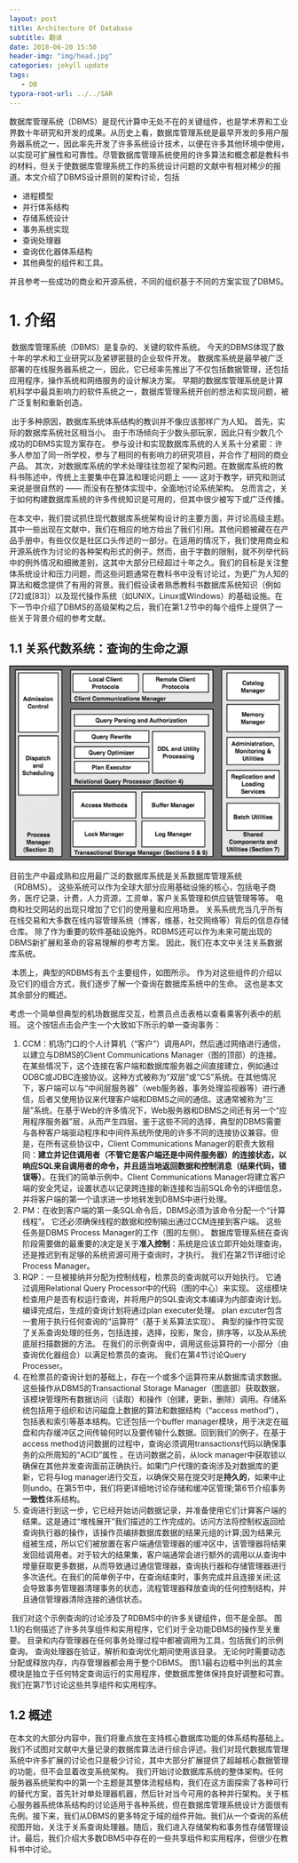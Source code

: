 ```yaml
---
layout: post
title: Architecture Of Database
subtitle: 翻译
date: 2018-06-20 15:50
header-img: "img/head.jpg"
categories: jekyll update
tags:
   - DB
typora-root-url: ../../SAR
---
```


​	数据库管理系统（DBMS）是现代计算中无处不在的关键组件，也是学术界和工业界数十年研究和开发的成果。从历史上看，数据库管理系统是最早开发的多用户服务器系统之一，因此率先开发了许多系统设计技术，以便在许多其他环境中使用，以实现可扩展性和可靠性。尽管数据库管理系统使用的许多算法和概念都是教科书的材料，但关于使数据库管理系统工作的系统设计问题的文献中有相对稀少的报道。本文介绍了DBMS设计原则的架构讨论，包括

+ 进程模型
+ 并行体系结构
+ 存储系统设计
+ 事务系统实现
+ 查询处理器
+ 查询优化器体系结构
+ 其他典型的组件和工具。

并且参考一些成功的商业和开源系统，不同的组织基于不同的方案实现了DBMS。

# 1. 介绍

​	数据库管理系统（DBMS）是复杂的、关键的软件系统。 今天的DBMS体现了数十年的学术和工业研究以及紧锣密鼓的企业软件开发。 数据库系统是最早被广泛部署的在线服务器系统之一，因此，它已经率先推出了不仅包括数据管理，还包括应用程序，操作系统和网络服务的设计解决方案。 早期的数据库管理系统是计算机科学中最具影响力的软件系统之一，数据库管理系统开创的想法和实现问题，被广泛复制和重新创造。	

​	出于多种原因，数据库系统体系结构的教训并不像应该那样广为人知。 首先，实际的数据库系统社区相当小。 由于市场倾向于少数头部玩家，因此只有少数几个成功的DBMS实现方案存在。 参与设计和实现数据库系统的人关系十分紧密：许多人参加了同一所学校，参与了相同的有影响力的研究项目，并合作了相同的商业产品。 其次，对数据库系统的学术处理往往忽视了架构问题。在数据库系统的教科书陈述中，传统上主要集中在算法和理论问题上 —— 这对于教学，研究和测试来说是很自然的 —— 而没有在整体实现中，全面地讨论系统架构。 总而言之，关于如何构建数据库系统的许多传统知识是可用的，但其中很少被写下或广泛传播。	

​	在本文中，我们尝试抓住现代数据库系统架构设计的主要方面，并讨论高级主题。其中一些出现在文献中，我们在相应的地方给出了我们引用。其他问题被藏在在产品手册中，有些仅仅是社区口头传述的一部分。在适用的情况下，我们使用商业和开源系统作为讨论的各种架构形式的例子。然而，由于字数的限制，就不列举代码中的例外情况和细微差别，这其中大部分已经超过十年之久。我们的目标是关注整体系统设计和压力问题，而这些问题通常在教科书中没有讨论过，为更广为人知的算法和概念提供了有用的背景。我们假设读者熟悉教科书数据库系统知识（例如[72]或[83]）以及现代操作系统（如UNIX，Linux或Windows）的基础设施。在下一节中介绍了DBMS的高级架构之后，我们在第1.2节中的每个组件上提供了一些关于背景介绍的参考文献。

## 1.1 关系代数系统：查询的生命之源

![](/image/arch_db.jpeg)

​	目前生产中最成熟和应用最广泛的数据库系统是关系数据库管理系统（RDBMS）。 这些系统可以作为全球大部分应用基础设施的核心，包括电子商务，医疗记录，计费，人力资源，工资单，客户关系管理和供应链管理等等。 电商和社交网站的出现只增加了它们的使用量和应用场景。 关系系统充当几乎所有在线交易和大多数在线内容管理系统（博客，维基，社交网络等）背后的信息存储仓库。 除了作为重要的软件基础设施外，RDBMS还可以作为未来可能出现的DBMS新扩展和革命的容易理解的参考方案。 因此，我们在本文中关注关系数据库系统。

​	本质上，典型的RDBMS有五个主要组件，如图所示。 作为对这些组件的介绍以及它们的组合方式，我们逐步了解一个查询在数据库系统中的生命。 这也是本文其余部分的概述。

​	考虑一个简单但典型的机场数据库交互，检票员点击表格以查看乘客列表中的航班。 这个按钮点击会产生一个大致如下所示的单一查询事务：

1. CCM：机场门口的个人计算机（“客户”）调用API，然后通过网络进行通信，以建立与DBMS的Client Communications Manager（图的顶部）的连接。 在某些情况下，这个连接在客户端和数据库服务器之间直接建立，例如通过ODBC或JDBC连接协议。这种方式被称为“双层”或“CS”系统。在其他情况下，客户端可以与“中间层服务器”（web服务器，事务处理监视器等）进行通信，后者又使用协议来代理客户端和DBMS之间的通信。这通常被称为“三层”系统。在基于Web的许多情况下，Web服务器和DBMS之间还有另一个“应用程序服务器”层，从而产生四层。鉴于这些不同的选择，典型的DBMS需要与各种客户端驱动程序和中间件系统所使用的许多不同的连接协议兼容。但是，在所有这些协议中，Client Communications Manager的职责大致相同：**建立并记住调用者（不管它是客户端还是中间件服务器）的连接状态，以响应SQL来自调用者的命令，并且适当地返回数据和控制消息（结果代码，错误等）**。在我们的简单示例中，Client Communications Manager将建立客户端的安全凭证，设置状态以记录跨连接的新连接和当前SQL命令的详细信息，并将客户端的第一个请求进一步地转发到DBMS中进行处理。
2. PM：在收到客户端的第一条SQL命令后，DBMS必须为该命令分配一个“计算线程”。 它还必须确保线程的数据和控制输出通过CCM连接到客户端。 这些任务是DBMS Process Manager的工作（图的左侧）。 数据库管理系统在查询阶段需要做的最重要的决定是关于**准入控制**：系统是应该立即开始处理查询，还是推迟到有足够的系统资源可用于查询时，才执行。 我们在第2节详细讨论Process Manager。
3. RQP：一旦被接纳并分配为控制线程，检票员的查询就可以开始执行。 它通过调用Relational Query Processor中的代码（图的中心）来实现。 这组模块检查用户是否有权运行查询，并将用户的SQL查询文本编译为内部查询计划。 编译完成后，生成的查询计划将通过plan executer处理。 plan excuter包含一套用于执行任何查询的“运算符”（基于关系算法实现）。 典型的操作符实现了关系查询处理的任务，包括连接，选择，投影，聚合，排序等，以及从系统底层扫描数据的方法。 在我们的示例查询中，调用这些运算符的一小部分（由查询优化器组合）以满足检票员的查询。 我们在第4节讨论Query Processer。
4. 在检票员的查询计划的基础上，存在一个或多个运算符来从数据库请求数据。这些操作从DBMS的Transactional Storage Manager（图底部）获取数据，该模块管理所有数据访问（读取）和操作（创建，更新，删除）调用。存储系统包括用于组织和访问磁盘上数据的算法和数据结构（“access method”），包括表和索引等基本结构。它还包括一个buffer manager模块，用于决定在磁盘和内存缓冲区之间传输何时以及要传输什么数据。回到我们的例子，在基于access method访问数据的过程中，查询必须调用transactions代码以确保事务的众所周知的“ACID”属性 。在访问数据之前，从lock manager中获取锁以确保在其他并发查询面前正确执行。如果门户代理的查询涉及对数据库的更新，它将与log manager进行交互，以确保交易在提交时是**持久的**，如果中止则undo。在第5节中，我们将更详细地讨论存储和缓冲区管理;第6节介绍事务**一致性**体系结构。
5. 查询进行到这一步，它已经开始访问数据记录，并准备使用它们计算客户端的结果。这是通过“堆栈展开”我们描述的工作完成的。访问方法将控制权返回给查询执行器的操作，该操作员编排数据库数据的结果元组的计算;因为结果元组被生成，所以它们被放置在客户端通信管理器的缓冲区中，该管理器将结果发回给调用者。对于较大的结果集，客户端通常会进行额外的调用以从查询中增量获取更多数据，从而导致通过通信管理器，查询执行器和存储管理器进行多次迭代。在我们的简单例子中，在查询结束时，事务完成并且连接关闭;这会导致事务管理器清理事务的状态，流程管理器释放查询的任何控制结构，并且通信管理器清除连接的通信状态。

​	我们对这个示例查询的讨论涉及了RDBMS中的许多关键组件，但不是全部。 图1.1的右侧描述了许多共享组件和实用程序，它们对于全功能DBMS的操作至关重要。 目录和内存管理器在任何事务处理过程中都被调用为工具，包括我们的示例查询。 查询处理器在验证，解析和查询优化期间使用该目录。 无论何时需要动态分配或释放内存，内存管理器都会用于整个DBMS。 图1.1最右边框中列出的其余模块是独立于任何特定查询运行的实用程序，使数据库整体保持良好调整和可靠。 我们在第7节讨论这些共享组件和实用程序。

## 1.2 概述

​	在本文的大部分内容中，我们将重点放在支持核心数据库功能的体系结构基础上。我们不试图对文献中大量记录的数据库算法进行综合评述。我们对现代数据库管理系统中许多扩展的讨论也只是极少讨论，其中大部分扩展提供了超越核心数据管理的功能，但不会显着改变系统架构。
我们开始讨论数据库系统的整体架构。任何服务器系统架构中的第一个主题是其整体流程结构，我们在这方面探索了各种可行的替代方案，首先针对单处理器机器，然后针对当今可用的各种并行架构。关于核心服务器系统体系结构的讨论适用于各种系统，但在数据库管理系统设计方面很有先例。接下来，我们从DBMS的更多特定于域的组件开始。我们从一个查询的系统视图开始，关注于关系查询处理器。随后，我们进入存储架构和事务性存储管理设计。最后，我们介绍大多数DBMS中存在的一些共享组件和实用程序，但很少在教科书中讨论。
